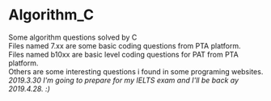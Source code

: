 # Algorithm_C <br>
Some algorithm questions solved by C <br>
Files named 7.xx are some basic coding questions from PTA platform. <br>
Files named b10xx are basic level coding questions for PAT from PTA platform. <br>
Others are some interesting questions i found in some programing websites. <br>
*2019.3.30 I'm going to prepare for my IELTS exam and I'll be back ay 2019.4.28. :)* <br>
